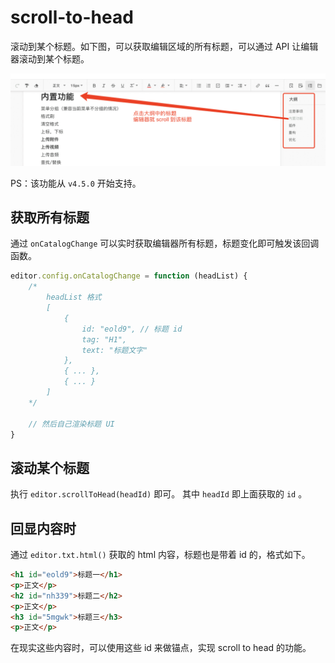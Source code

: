 # scroll-to-head

滚动到某个标题。如下图，可以获取编辑区域的所有标题，可以通过 API 让编辑器滚动到某个标题。

![](../../images/scroll-to-head.png)

PS：该功能从 `v4.5.0` 开始支持。

## 获取所有标题

通过 `onCatalogChange` 可以实时获取编辑器所有标题，标题变化即可触发该回调函数。

```js
editor.config.onCatalogChange = function (headList) {
    /*
        headList 格式
        [
            { 
                id: "eold9", // 标题 id
                tag: "H1",
                text: "标题文字"
            },
            { ... },
            { ... }
        ]
    */

    // 然后自己渲染标题 UI
}
```

## 滚动某个标题

执行 `editor.scrollToHead(headId)` 即可。
其中 `headId` 即上面获取的 `id` 。

## 回显内容时

通过 `editor.txt.html()` 获取的 html 内容，标题也是带着 id 的，格式如下。

```html
<h1 id="eold9">标题一</h1>
<p>正文</p>
<h2 id="nh339">标题二</h2>
<p>正文</p>
<h3 id="5mgwk">标题三</h3>
<p>正文</p>
```

在现实这些内容时，可以使用这些 id 来做锚点，实现 scroll to head 的功能。
